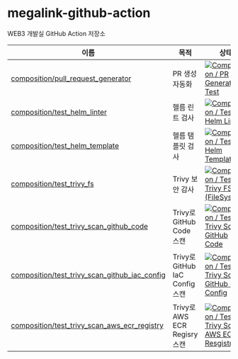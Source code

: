 # megalink-github-action

WEB3 개발실 GitHub Action 저장소

| 이름                                                                       | 목적             | 상태                                                                                                                                                                                                                                                                                   |
| -------------------------------------------------------------------------- | ---------------- | -------------------------------------------------------------------------------------------------------------------------------------------------------------------------------------------------------------------------------------------------------------------------------------- |
| [composition/pull_request_generator](./composition/pull_request_generator) | PR 생성 자동화   | [![Composition / PR Generator Test](https://github.com/MG8-Project/megalink-github-action/actions/workflows/composition_pull_reqeust_generator_test.yaml/badge.svg)](https://github.com/MG8-Project/megalink-github-action/actions/workflows/composition_pull_reqeust_generator_test.yaml) |
| [composition/test_helm_linter](./composition/test_helm_linter/)            | 헬름 린트 검사   | [![Composition / Test Helm Linter](https://github.com/MG8-Project/megalink-github-action/actions/workflows/composition_test_helm_linter_test.yaml/badge.svg)](https://github.com/MG8-Project/megalink-github-action/actions/workflows/composition_test_helm_linter_test.yaml) |
| [composition/test_helm_template](./composition/test_helm_template/)        | 헬름 탬플릿 검사 | [![Composition / Test Helm Template](https://github.com/MG8-Project/megalink-github-action/actions/workflows/composition_test_helm_temlate_test.yaml/badge.svg)](https://github.com/MG8-Project/megalink-github-action/actions/workflows/composition_test_helm_temlate_test.yaml) |
| [composition/test_trivy_fs](./composition/test_trivy_fs/)                  | Trivy 보안 감사  | [![Composition / Test Trivy FS (FileSystem)](https://github.com/MG8-Project/megalink-github-action/actions/workflows/composition_test_trivy_fs.yaml/badge.svg)](https://github.com/MG8-Project/megalink-github-action/actions/workflows/composition_test_trivy_fs.yaml) |
| [composition/test_trivy_scan_github_code](./composition/test_trivy_scan_github_code/) | Trivy로 GitHub Code 스캔 | [![Composition / Test Trivy Scan GitHub Code](https://github.com/MG8-Project/megalink-github-action/actions/workflows/composition_test_trivy_scan_github_code.yaml/badge.svg)](https://github.com/MG8-Project/megalink-github-action/actions/workflows/composition_test_trivy_scan_github_code.yaml) |
| [composition/test_trivy_scan_github_iac_config](./composition/test_trivy_scan_github_iac_config/) | Trivy로 GitHub IaC Config 스캔 | [![Composition / Test Trivy Scan GitHub IaC Config](https://github.com/MG8-Project/megalink-github-action/actions/workflows/composition_test_trivy_scan_github_iac_config.yaml/badge.svg)](https://github.com/MG8-Project/megalink-github-action/actions/workflows/composition_test_trivy_scan_github_iac_config.yaml) |
| [composition/test_trivy_scan_aws_ecr_registry](./composition/test_trivy_scan_aws_ecr_registry/) | Trivy로 AWS ECR Regisry 스캔 | [![Composition / Test Trivy Scan AWS ECR Resgistry](https://github.com/MG8-Project/megalink-github-action/actions/workflows/composition_test_trivy_scan_aws_ecr_registry.yaml/badge.svg)](https://github.com/MG8-Project/megalink-github-action/actions/workflows/composition_test_trivy_scan_aws_ecr_registry.yaml) |